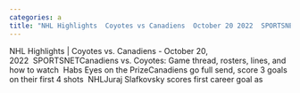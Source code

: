 ```yaml
---
categories: a
title: "NHL Highlights  Coyotes vs Canadiens  October 20 2022  SPORTSNET"
---
```

NHL Highlights | Coyotes vs. Canadiens - October 20, 2022&nbsp;&nbsp;SPORTSNETCanadiens vs. Coyotes: Game thread, rosters, lines, and how to watch&nbsp;&nbsp;Habs Eyes on the PrizeCanadiens go full send, score 3 goals on their first 4 shots&nbsp;&nbsp;NHLJuraj Slafkovsky scores first career goal as 